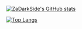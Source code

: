 [![ZaDarkSide's GitHub stats](https://github-readme-stats.vercel.app/api?username=ZaDarkSide&count_private=true&show_icons=true&theme=dracula)](https://github.com/anuraghazra/github-readme-stats)

[![Top Langs](https://github-readme-stats.vercel.app/api/top-langs/?username=ZaDarkSide&langs_count=15&theme=dracula)](https://github.com/anuraghazra/github-readme-stats)
